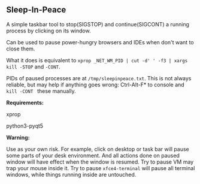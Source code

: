 ## Sleep-In-Peace

A simple taskbar tool to stop(SIGSTOP) and continue(SIGCONT) a running process by clicking on its window. 

Can be used to pause power-hungry browsers and IDEs when don't want to close them. 

What it does is equivalent to  `xprop _NET_WM_PID | cut -d' ' -f3 | xargs kill -STOP` and `-CONT`. 

PIDs of paused processes are at `/tmp/sleepinpeace.txt`. This is not always reliable, but may help if anything goes wrong: Ctrl-Alt-F\* to console and `kill -CONT ` these manually. 

**Requirements:** 

xprop

python3-pyqt5

**Warning:** 

Use as your own risk. For example, click on desktop or task bar will pause some parts of your desk environment. And all actions done on paused window will have effect when the window is resumed. Try to pause VM may trap your mouse inside it. Try to pause `xfce4-terminal` will pause all terminal windows, while things running inside are untouched. 



